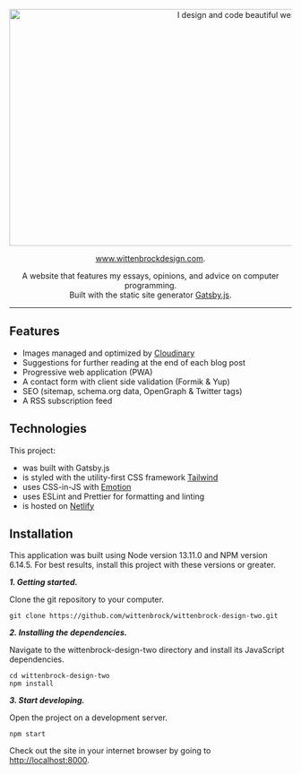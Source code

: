 <p align="center">
  <a href="https://www.lekoarts.de">
    <img
      src="https://res.cloudinary.com/wittenbrock-design/image/upload/c_scale,q_auto:best,w_1344/v1598926438/wittenbrock-design/wittenbrock-design-intro_mgvfjp.webp"
      height="423"
      width="830"
      alt="I design and code beautiful websites."
      title="Wittenbrock Design"
    />
  </a>
</p>

<p align="center">
  <a href="https://www.wittenbrockdesign.com">www.wittenbrockdesign.com</a>.
</p>

<p align="center">
  A website that features my essays, opinions, and advice on computer programming.<br>
  Built with the static site generator <a href="https://www.gatsbyjs.org">Gatsby.js</a>.
</p>

---

## Features

- Images managed and optimized by [Cloudinary](https://cloudinary.com/)
- Suggestions for further reading at the end of each blog post
- Progressive web application (PWA)
- A contact form with client side validation (Formik & Yup)
- SEO (sitemap, schema.org data, OpenGraph & Twitter tags)
- A RSS subscription feed

## Technologies

This project:

- was built with Gatsby.js
- is styled with the utility-first CSS framework [Tailwind](https://tailwindcss.com/)
- uses CSS-in-JS with [Emotion](https://emotion.sh/docs/introduction)
- uses ESLint and Prettier for formatting and linting
- is hosted on [Netlify](https://www.netlify.com/)

## Installation

This application was built using Node version 13.11.0 and NPM version 6.14.5. For best results, install this project with these versions or greater.

**_1. Getting started._**

Clone the git repository to your computer.

```shell
git clone https://github.com/wittenbrock/wittenbrock-design-two.git
```

**_2. Installing the dependencies._**

Navigate to the wittenbrock-design-two directory and install its JavaScript dependencies.

```shell
cd wittenbrock-design-two
npm install
```

**_3. Start developing._**

Open the project on a development server.

```shell
npm start
```

Check out the site in your internet browser by going to [http://localhost:8000](http://localhost:8000).
